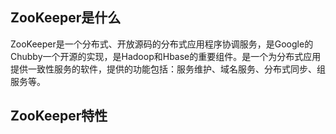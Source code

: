## ZooKeeper是什么

ZooKeeper是一个分布式、开放源码的分布式应用程序协调服务，是Google的Chubby一个开源的实现，是Hadoop和Hbase的重要组件。是一个为分布式应用提供一致性服务的软件，提供的功能包括：服务维护、域名服务、分布式同步、组服务等。

## ZooKeeper特性

